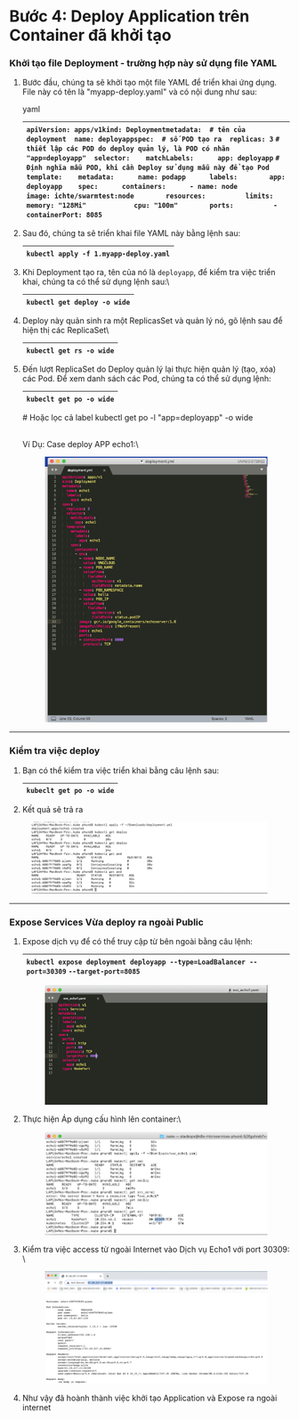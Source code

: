 # Bước 4: Deploy Application trên Container đã khởi tạo

### **Khởi tạo file Deployment - trường hợp này sử dụng file YAML** <a href="#buoc4-deployapplicationtrencontainerdakhoitao-khoitaofiledeployment-truonghopnaysudungfileyaml" id="buoc4-deployapplicationtrencontainerdakhoitao-khoitaofiledeployment-truonghopnaysudungfileyaml"></a>

1.  Bước đầu, chúng ta sẽ khởi tạo một file YAML để triển khai ứng dụng. File này có tên là "myapp-deploy.yaml" và có nội dung như sau:

    yaml

    | `apiVersion: apps/v1kind: Deploymentmetadata:  # tên của deployment  name: deployappspec:  # số POD tạo ra  replicas: 3` `# thiết lập các POD do deploy quản lý, là POD có nhãn  "app=deployapp"  selector:    matchLabels:      app: deployapp` `# Định nghĩa mẫu POD, khi cần Deploy sử dụng mẫu này để tạo Pod  template:    metadata:      name: podapp      labels:        app: deployapp    spec:      containers:      - name: node        image: ichte/swarmtest:node        resources:          limits:            memory: "128Mi"            cpu: "100m"        ports:          - containerPort: 8085` |
    | ---------------------------------------------------------------------------------------------------------------------------------------------------------------------------------------------------------------------------------------------------------------------------------------------------------------------------------------------------------------------------------------------------------------------------------------------------------------------------------------------------------------------------------------------------------------------------------------------------------------- |
2.  Sau đó, chúng ta sẽ triển khai file YAML này bằng lệnh sau:

    | `kubectl apply -f 1.myapp-deploy.yaml` |
    | -------------------------------------- |
3.  Khi Deployment tạo ra, tên của nó là `deployapp`, để kiểm tra việc triển khai, chúng ta có thể sử dụng lệnh sau:\


    | `kubectl get deploy -o wide` |
    | ---------------------------- |
4.  Deploy này quản sinh ra một ReplicasSet và quản lý nó, gõ lệnh sau để hiện thị các ReplicaSet\


    | `kubectl get rs -o wide` |
    | ------------------------ |
5.  Đến lượt ReplicaSet do Deploy quản lý lại thực hiện quản lý (tạo, xóa) các Pod. Để xem danh sách các Pod, chúng ta có thể sử dụng lệnh:

    | `kubeclt get po -o wide` |
    | ------------------------ |

    \# Hoặc lọc cả label kubectl get po -l "app=deployapp" -o wide

    \
    Ví Dụ: Case deploy APP echo1:\


    <figure><img src="../../../../../.gitbook/assets/image (11) (1) (1) (1) (1) (1) (1) (1).png" alt=""><figcaption></figcaption></figure>

***

### **Kiểm tra việc deploy** <a href="#buoc4-deployapplicationtrencontainerdakhoitao-kiemtraviecdeploy" id="buoc4-deployapplicationtrencontainerdakhoitao-kiemtraviecdeploy"></a>

1.  Bạn có thể kiểm tra việc triển khai bằng câu lệnh sau:

    | `kubeclt get po -o wide` |
    | ------------------------ |
2. Kết quả sẽ trả ra

<figure><img src="../../../../../.gitbook/assets/image (2) (1) (1) (1) (1) (1) (1) (1) (1) (1) (1) (1) (1) (1) (1) (1) (1) (1).png" alt=""><figcaption></figcaption></figure>

***

### **Expose Services Vừa deploy ra ngoài Public**  <a href="#buoc4-deployapplicationtrencontainerdakhoitao-exposeservicesvuadeployrangoaipublic" id="buoc4-deployapplicationtrencontainerdakhoitao-exposeservicesvuadeployrangoaipublic"></a>

1.  Expose dịch vụ để có thể truy cập từ bên ngoài bằng câu lệnh:

    | `kubectl expose deployment deployapp --type=LoadBalancer --port=30309` `--target-port=8085` |
    | ------------------------------------------------------------------------------------------- |

    <figure><img src="../../../../../.gitbook/assets/image (3) (1) (1) (1) (1) (1) (1) (1) (1) (1) (1) (1) (1) (1) (1).png" alt=""><figcaption></figcaption></figure>
2.  Thực hiện Áp dụng cấu hình lên container:\


    <figure><img src="../../../../../.gitbook/assets/image (4) (1) (1) (1) (1) (1) (1) (1) (1) (1) (1) (1) (1) (1).png" alt=""><figcaption></figcaption></figure>
3.  Kiểm tra việc access từ ngoài Internet vào Dịch vụ Echo1 với port 30309:\
    \


    <figure><img src="../../../../../.gitbook/assets/image (472).png" alt=""><figcaption></figcaption></figure>
4. Như vậy đã hoành thành việc khởi tạo Application và Expose ra ngoài internet
